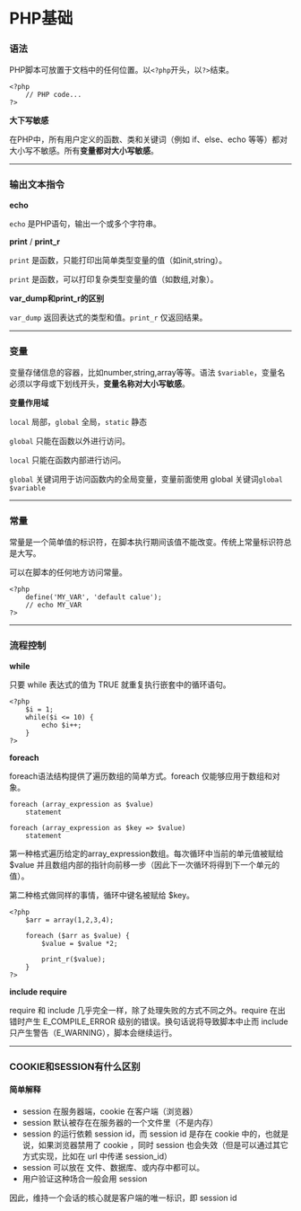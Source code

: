 # PHP基础

### 语法

PHP脚本可放置于文档中的任何位置。以`<?php`开头，以`?>`结束。

    <?php
    	// PHP code...
    ?>

**大下写敏感**

在PHP中，所有用户定义的函数、类和关键词（例如 if、else、echo 等等）都对大小写不敏感。所有**变量都对大小写敏感**。



----------


### 输出文本指令

**echo**

`echo` 是PHP语句，输出一个或多个字符串。

**print** / **print_r**

`print` 是函数，只能打印出简单类型变量的值（如init,string）。

`print` 是函数，可以打印复杂类型变量的值（如数组,对象）。

**var_dump和print_r的区别**

`var_dump` 返回表达式的类型和值。`print_r` 仅返回结果。


----------

### 变量

变量存储信息的容器，比如number,string,array等等。语法 `$variable`，变量名必须以字母或下划线开头，**变量名称对大小写敏感**。

**变量作用域**

`local` 局部，`global` 全局，`static` 静态

`global` 只能在函数以外进行访问。

`local` 只能在函数内部进行访问。

`global` 关键词用于访问函数内的全局变量，变量前面使用 global 关键词`global $variable`


----------

### 常量

常量是一个简单值的标识符，在脚本执行期间该值不能改变。传统上常量标识符总是大写。

可以在脚本的任何地方访问常量。

    <?php
		define('MY_VAR', 'default calue');
		// echo MY_VAR
	?>

----------

### 流程控制

**while**

只要 while 表达式的值为 TRUE 就重复执行嵌套中的循环语句。

    <?php
		$i = 1;
		while($i <= 10) {
			echo $i++;
		}
	?>

**foreach**

foreach语法结构提供了遍历数组的简单方式。foreach 仅能够应用于数组和对象。

    foreach (array_expression as $value)
    	statement

    foreach (array_expression as $key => $value)
    	statement

第一种格式遍历给定的array_expression数组。每次循环中当前的单元值被赋给 $value 并且数组内部的指针向前移一步（因此下一次循环将得到下一个单元的值）。

第二种格式做同样的事情，循环中键名被赋给 $key。

    <?php
	    $arr = array(1,2,3,4);

	    foreach ($arr as $value) {
	    	$value = $value *2;

	    	print_r($value);
	    }
    ?>


**include require**

require 和 include 几乎完全一样，除了处理失败的方式不同之外。require 在出错时产生 E_COMPILE_ERROR 级别的错误。换句话说将导致脚本中止而 include 只产生警告（E_WARNING），脚本会继续运行。


----------

### COOKIE和SESSION有什么区别

#### 简单解释

- session 在服务器端，cookie 在客户端（浏览器）
- session 默认被存在在服务器的一个文件里（不是内存）
- session 的运行依赖 session id，而 session id 是存在 cookie 中的，也就是说，如果浏览器禁用了 cookie ，同时 session 也会失效（但是可以通过其它方式实现，比如在 url 中传递 session_id）
- session 可以放在 文件、数据库、或内存中都可以。
- 用户验证这种场合一般会用 session

因此，维持一个会话的核心就是客户端的唯一标识，即 session id